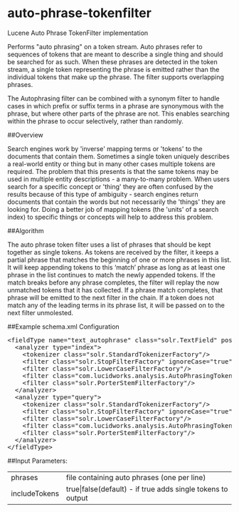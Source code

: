 auto-phrase-tokenfilter
=======================

Lucene Auto Phrase TokenFilter implementation


Performs "auto phrasing" on a token stream. Auto phrases refer to sequences of tokens that
are meant to describe a single thing and should be searched for as such. When these phrases
are detected in the token stream, a single token representing the phrase is emitted rather than
the individual tokens that make up the phrase. The filter supports overlapping phrases.

The Autophrasing filter can be combined with a synonym filter to handle cases in which prefix or
suffix terms in a phrase are synonymous with the phrase, but where other parts of the phrase are
not. This enables searching within the phrase to occur selectively, rather than randomly.

##Overview

Search engines work by 'inverse' mapping terms or 'tokens' to the documents that contain
them. Sometimes a single token uniquely describes a real-world entity or thing but in many
other cases multiple tokens are required.  The problem that this presents is that the same
tokens may be used in multiple entity descriptions - a many-to-many problem. When users
search for a specific concept or 'thing' they are often confused by the results because of
this type of ambiguity - search engines return documents that contain the words but not
necessarily the 'things' they are looking for. Doing a better job of mapping tokens (the 'units'
of a search index) to specific things or concepts will help to address this problem.

##Algorithm

The auto phrase token filter uses a list of phrases that should be kept together as single 
tokens. As tokens are received by the filter, it keeps a partial phrase that matches 
the beginning of one or more phrases in this list.  It will keep appending tokens to this 
‘match’ phrase as long as at least one phrase in the list continues to match the newly 
appended tokens. If the match breaks before any phrase completes, the filter will replay 
the now unmatched tokens that it has collected. If a phrase match completes, that phrase 
will be emitted to the next filter in the chain.  If a token does not match any of the 
leading terms in its phrase list, it will be passed on to the next filter unmolested.

##Example schema.xml Configuration
<pre>
&lt;fieldType name="text_autophrase" class="solr.TextField" positionIncrementGap="100">
  &lt;analyzer type="index">
    &lt;tokenizer class="solr.StandardTokenizerFactory"/>
    &lt;filter class="solr.StopFilterFactory" ignoreCase="true" words="stopwords.txt" enablePositionIncrements="true" />
    &lt;filter class="solr.LowerCaseFilterFactory"/>
    &lt;filter class="com.lucidworks.analysis.AutoPhrasingTokenFilterFactory" phrases="autophrases.txt" includeTokens="true" />
    &lt;filter class="solr.PorterStemFilterFactory"/>
  &lt;/analyzer>
  &lt;analyzer type="query">
    &lt;tokenizer class="solr.StandardTokenizerFactory"/>
    &lt;filter class="solr.StopFilterFactory" ignoreCase="true" words="stopwords.txt" enablePositionIncrements="true" />
    &lt;filter class="solr.LowerCaseFilterFactory"/>
    &lt;filter class="com.lucidworks.analysis.AutoPhrasingTokenFilterFactory" phrases="autophrases.txt" includeTokens="false" />
    &lt;filter class="solr.PorterStemFilterFactory"/>
  &lt;/analyzer>
&lt;/fieldType>
</pre>

##Input Parameters:

<table>
<tr><td>phrases</td><td>file containing auto phrases (one per line)</td><tr>

<tr><td>includeTokens</td><td>true|false(default) - if true adds single tokens to output</td></tr>
</table>

